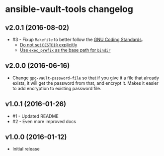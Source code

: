 # ansible-vault-tools changelog

## v2.0.1 (2016-08-02)

 * #3 - Fixup `Makefile` to better follow the [GNU Coding Standards][].
   * [Do not set `DESTDIR` explicitly][destdir]
   * [Use `exec_prefix` as the base path for `bindir`][bindir]

 [GNU Coding Standards]: https://www.gnu.org/prep/standards/html_node/Makefile-Conventions.html
 [destdir]: https://www.gnu.org/prep/standards/html_node/DESTDIR.html
 [bindir]: https://www.gnu.org/prep/standards/html_node/Directory-Variables.html

## v2.0.0 (2016-06-16)

 * Change `gpg-vault-password-file` so that if you give it a file that already
   exists, it will get the password from that, and encrypt it. Makes it easier
   to add encryption to existing password file.

## v1.0.1 (2016-01-26)

 * #1 - Updated README
 * #2 - Even more improved docs

## v1.0.0 (2016-01-12)

 * Initial release
